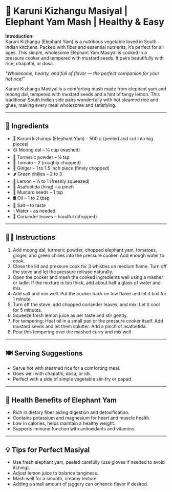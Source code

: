 # 🍠 Karuni Kizhangu Masiyal | Elephant Yam Mash | Healthy & Easy

**Introduction:**  
Karuni Kizhangu (Elephant Yam) is a nutritious vegetable loved in South Indian kitchens. Packed with fiber and essential nutrients, it’s perfect for all ages. This simple, wholesome Elephant Yam Masiyal is cooked in a pressure cooker and tempered with mustard seeds. It pairs beautifully with rice, chapathi, or dosa.

*"Wholesome, hearty, and full of flavor — the perfect companion for your hot rice!"*

Karuni Kizhangu Masiyal is a comforting mash made from elephant yam and moong dal, tempered with mustard seeds and a hint of tangy lemon. This traditional South Indian side pairs wonderfully with hot steamed rice and ghee, making every meal wholesome and satisfying.

---

## 🛒 Ingredients

- 🍠 Karuni kizhangu (Elephant Yam) – 500 g (peeled and cut into big pieces)  
- 🟡 Moong dal – ½ cup (washed)  
- 🌿 Turmeric powder – ¼ tsp  
- 🍅 Tomato – 2 (roughly chopped)  
- 🌿 Ginger – 1 to 1.5 inch piece (finely chopped)  
- 🌶️ Green chilies – 2 to 3  
- 🍋 Lemon – ½ to 1 (freshly squeezed)  
- 🌱 Asafoetida (hing) – a pinch  
- 🌿 Mustard seeds – 1 tsp  
- 🛢️ Oil – 1 to 2 tbsp  
- 🧂 Salt – to taste  
- 💧 Water – as needed  
- 🍃 Coriander leaves – handful (chopped)  

---

## 👩‍🍳 Instructions

1. Add moong dal, turmeric powder, chopped elephant yam, tomatoes, ginger, and green chilies into the pressure cooker. Add enough water to cook.  
2. Close the lid and pressure cook for 3 whistles on medium flame. Turn off the stove and let the pressure release naturally.  
3. Open the cooker and mash the cooked ingredients well using a masher or ladle. If the mixture is too thick, add about half a glass of water and mix.  
4. Add salt and mix well. Put the cooker back on low flame and let it boil for 1 minute.  
5. Turn off the stove, add chopped coriander leaves, and mix. Let it cool for 5 minutes.  
6. Squeeze fresh lemon juice as per taste and stir gently.  
7. For tempering: Heat oil in a small pan or the pressure cooker itself. Add mustard seeds and let them splutter. Add a pinch of asafoetida.  
8. Pour this tempering over the mashed curry and mix well.  

---

## 🍽️ Serving Suggestions

- Serve hot with steamed rice for a comforting meal.  
- Goes well with chapathi, dosa, or idli.  
- Perfect with a side of simple vegetable stir-fry or papad.  

---

## 🌿 Health Benefits of Elephant Yam

- Rich in dietary fiber aiding digestion and detoxification.  
- Contains potassium and magnesium for heart and muscle health.  
- Low in calories, helps maintain a healthy weight.  
- Supports immune function with antioxidants and vitamins.  

---

## 💡 Tips for Perfect Masiyal

- Use fresh elephant yam, peeled carefully (use gloves if needed to avoid itching).  
- Adjust lemon juice to balance tanginess.  
- Mash well for a smooth, creamy texture.  
- Adding a small amount of jaggery can enhance flavor if desired.  
